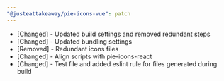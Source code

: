 ```yaml
---
"@justeattakeaway/pie-icons-vue": patch
---
```


- [Changed] - Updated build settings and removed redundant steps
- [Changed] - Updated bundling settings
- [Removed] - Redundant icons files
- [Changed] - Align scripts with pie-icons-react
- [Changed] - Test file and added eslint rule for files generated during build

